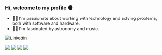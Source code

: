 ### Hi, welcome to my profile 🌑
- 🧑‍💻 I'm passionate about working with technology and solving problems, both with software and hardware.<br>
- 👨‍🚀 I'm fascinated by astronomy and music.<br>

[![Linkedin](https://img.shields.io/badge/LinkedIn-0077B5?style=for-the-badge&logo=linkedin&logoColor=white)](https://www.linkedin.com/in/jo%C3%A3o-vitor-bastos-borges-b1b383257/)<br>


![](http://github-profile-summary-cards.vercel.app/api/cards/profile-details?username=jvbrs&theme=merko)
![](http://github-profile-summary-cards.vercel.app/api/cards/repos-per-language?username=jvbrs&theme=merko&exclude={exclude}) 
![](http://github-profile-summary-cards.vercel.app/api/cards/most-commit-language?username=jvbrs&theme=merko&exclude={exclude})
![](http://github-profile-summary-cards.vercel.app/api/cards/stats?username=jvbrs&theme=merko) 



</div>


